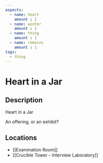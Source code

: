 ```yaml
---
aspects: 
  - name: heart
    amount : 2
  - name: winter
    amount : 1
  - name: thing
    amount : 1
  - name: remains
    amount : 1
tags:
  - thing
---
```


# Heart in a Jar

## Description
Heart in a Jar

An offering, or an exhibit?
## Locations
- [[Examination Room]]
- [[Crucible Tower - Interview Laboratory]]
